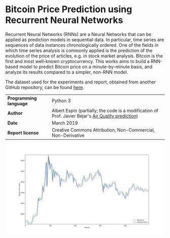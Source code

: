 # Bitcoin Price Prediction using Recurrent Neural Networks

Recurrent Neural Networks (RNNs) are a Neural Networks that can be applied as prediction models in sequential data. In particular, time series are sequences of data instances chronologically ordered. One of the fields in which time series analysis is commonly applied is the prediction of the evolution of the price of articles, e.g. in stock market analysis. Bitcoin is the first and most well-known cryptocurrency. This works aims to build a RNN-based model to predict Bitcoin price on a minute-by-minute basis, and analyze its results compared to a simpler, non-RNN model.

The dataset used for the experiments and report, obtained from another GitHub repository, can be found [here](https://github.com/minihat/Crypto-trade-bot/blob/master/BTC_price_history.csv).

| | |
|-|-|
| **Programming language** | Python 3 |
| **Author** | Albert Espín (partially; the code is a modification of Prof. Javier Béjar's [Air Quality prediction](https://github.com/bejar/DLMAI/blob/master/AirQuality/AQPredictionRNN.py)) |
| **Date**  | March 2019  |
| **Report license**  | Creative Commons Attribution, Non-Commercial, Non-Derivative |

![](plot.png)

